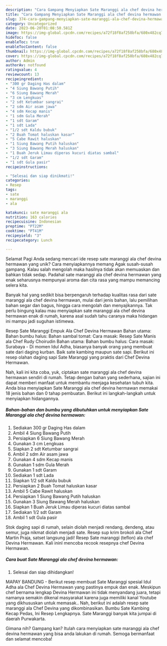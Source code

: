 ```yaml
---
description: "Cara Gampang Menyiapkan Sate Maranggi ala chef devina hermawan yang Lezat, Mantap"
title: "Cara Gampang Menyiapkan Sate Maranggi ala chef devina hermawan yang Lezat, Mantap"
slug: 374-cara-gampang-menyiapkan-sate-maranggi-ala-chef-devina-hermawan-yang-lezat-mantap
category: Uncategorized
date: 2023-06-20T01:08:50.581Z
image: https://img-global.cpcdn.com/recipes/a72f18f8af258bfa/680x482cq70/sate-maranggi-ala-chef-devina-hermawan-foto-resep-utama.jpg
hideToc: false
enableToc: true
enableTocContent: false
thumbnail: https://img-global.cpcdn.com/recipes/a72f18f8af258bfa/680x482cq70/sate-maranggi-ala-chef-devina-hermawan-foto-resep-utama.jpg
cover: https://img-global.cpcdn.com/recipes/a72f18f8af258bfa/680x482cq70/sate-maranggi-ala-chef-devina-hermawan-foto-resep-utama.jpg
author: Admin
authorAv: notfound
ratingvalue: 4
reviewcount: 13
recipeingredient:
- "300 gr Daging Has dalam"
- "4 Siung Bawang Putih"
- "6 Siung Bawang Merah"
- "3 cm Lengkuas"
- "2 sdt Ketumbar sangrai"
- "2 sdm Air asam jawa"
- "4 sdm Kecap manis"
- "1 sdm Gula Merah"
- "1 sdt Garam"
- "1 sdt Lada"
- "1/2 sdt Kaldu bubuk"
- "2 Buah Tomat haluskan kasar"
- "5 Cabe Rawit haluskan"
- "1 Siung Bawang Putih haluskan"
- "3 Siung Bawang Merah haluskan"
- "1 Buah Jeruk Limau diperas kucuri diatas sambal"
- "1/2 sdt Garam"
- "1 sdt Gula pasir"
recipeinstructions:

- "Selesai dan siap dinikmati!"
categories:
- Resep
tags:
- sate
- maranggi
- ala

katakunci: sate maranggi ala 
nutrition: 163 calories
recipecuisine: Indonesian
preptime: "PT22M"
cooktime: "PT41M"
recipeyield: "3"
recipecategory: Lunch

---
```



Selamat Pagi Anda sedang mencari ide resep sate maranggi ala chef devina hermawan yang unik? Cara menyiapkannya memang Agak susah-susah gampang. Kalau salah mengolah maka hasilnya tidak akan memuaskan dan bahkan tidak sedap. Padahal sate maranggi ala chef devina hermawan yang enak seharusnya mempunyai aroma dan cita rasa yang mampu memancing selera kita.


Banyak hal yang sedikit bisa berpengaruh terhadap kualitas rasa dari sate maranggi ala chef devina hermawan, mulai dari jenis bahan, lalu pemilihan bahan segar dan bagus, hingga cara mengolah dan menyajikannya. Tak perlu bingung kalau mau menyiapkan sate maranggi ala chef devina hermawan enak di rumah, karena asal sudah tahu caranya maka hidangan ini mampu jadi suguhan istimewa.

Resep Sate Maranggi Empuk Ala Chef Devina Hermawan Bahan utama: Bahan bumbu halus: Bahan sambal tomat: Cara masak: Resep Sate Manis ala Chef Rudy Choirudin Bahan utama: Bahan bumbu halus: Cara masak: Surabaya - Di momen Idul Adha, biasanya banyak orang yang membuat sate dari daging kurban. Baik sate kambing maupun sate sapi. Berikut ini resep olahan daging sapi Sate Maranggi yang praktis dari Chef Devina Hermawan.


Nah, kali ini kita coba, yuk, ciptakan sate maranggi ala chef devina hermawan sendiri di rumah. Tetap dengan bahan yang sederhana, sajian ini dapat memberi manfaat untuk membantu menjaga kesehatan tubuh kita. Anda bisa menyiapkan Sate Maranggi ala chef devina hermawan memakai 18 jenis bahan dan 0 tahap pembuatan. Berikut ini langkah-langkah untuk menyiapkan hidangannya.

<!--inarticleads1-->

##### Bahan-bahan dan bumbu yang dibutuhkan untuk menyiapkan Sate Maranggi ala chef devina hermawan:

1. Sediakan 300 gr Daging Has dalam
1. Ambil 4 Siung Bawang Putih
1. Persiapkan 6 Siung Bawang Merah
1. Gunakan 3 cm Lengkuas
1. Siapkan 2 sdt Ketumbar sangrai
1. Ambil 2 sdm Air asam jawa
1. Gunakan 4 sdm Kecap manis
1. Gunakan 1 sdm Gula Merah
1. Gunakan 1 sdt Garam
1. Sediakan 1 sdt Lada
1. Siapkan 1/2 sdt Kaldu bubuk
1. Persiapkan 2 Buah Tomat haluskan kasar
1. Ambil 5 Cabe Rawit haluskan
1. Persiapkan 1 Siung Bawang Putih haluskan
1. Gunakan 3 Siung Bawang Merah haluskan
1. Siapkan 1 Buah Jeruk Limau diperas kucuri diatas sambal
1. Sediakan 1/2 sdt Garam
1. Ambil 1 sdt Gula pasir


Stok daging sapi di rumah, selain diolah menjadi rendang, dendeng, atau semur, juga nikmat diolah menjadi sate. Resep sup krim brokoli ala Chef Martin Praja, satset langsung jadi! Resep Sate maranggi (teflon) ala chef Devina Hermawan. Kali ininl mencoba recook resepnya chef Devina Hermawan. 

<!--inarticleads2-->

##### Cara buat Sate Maranggi ala chef devina hermawan:


1. Selesai dan siap dihidangkan!

MAPAY BANDUNG - Berikut resep membuat Sate Maranggi spesial Idul Adha ala Chef Devina Hermawan yang pastinya empuk dan enak. Meskipun chef bernama lengkap Devina Hermawan ini tidak menyandang juara, tetapi namanya semakin dikenal masyarakat karena juga memiliki kanal Youtube yang dikhususkan untuk memasak.. Nah, berikut ini adalah resep sate maranggi ala Chef Devina yang dikombinasikan. Bumbu Sate Kambing Kecap Pedas, Ini Resep Lengkapnya. Sate Maranggi banyak kita jumpai di daerah Purwakarta. 

Gimana nih? Gampang kan? Itulah cara menyiapkan sate maranggi ala chef devina hermawan yang bisa anda lakukan di rumah. Semoga bermanfaat dan selamat mencoba!
